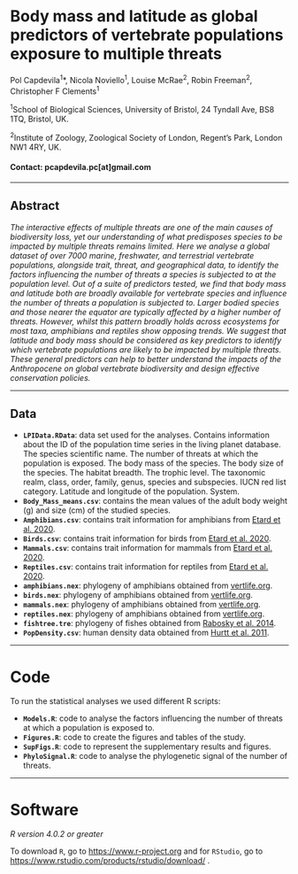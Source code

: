 # Body mass and latitude as global predictors of vertebrate populations exposure to multiple threats

Pol Capdevila<sup>1</sup>*, Nicola Noviello<sup>1</sup>, Louise McRae<sup>2</sup>, Robin Freeman<sup>2</sup>, Christopher F Clements<sup>1</sup>

<sup>1</sup>School of Biological Sciences, University of Bristol, 24 Tyndall Ave, BS8 1TQ, Bristol, UK. 

<sup>2</sup>Institute of Zoology, Zoological Society of London, Regent’s Park, London NW1 4RY, UK.

#### Contact: pcapdevila.pc[at]gmail.com

---

## Abstract

_The interactive effects of multiple threats are one of the main causes of biodiversity loss, yet our understanding of what predisposes species to be impacted by multiple threats remains limited. Here we analyse a global dataset of over 7000 marine, freshwater, and terrestrial vertebrate populations, alongside trait, threat, and geographical data, to identify the factors influencing the number of threats a species is subjected to at the population level. Out of a suite of predictors tested, we find that body mass and latitude both are broadly available for vertebrate species and influence the number of threats a population is subjected to. Larger bodied species and those nearer the equator are typically affected by a higher number of threats. However, whilst this pattern broadly holds across ecosystems for most taxa, amphibians and reptiles show opposing trends. We suggest that latitude and body mass should be considered as key predictors to identify which vertebrate populations are likely to be impacted by multiple threats. These general predictors can help to better understand the impacts of the Anthropocene on global vertebrate biodiversity and design effective conservation policies._

---

## Data

- __`LPIData.RData`__: data set used for the analyses. Contains information about the ID of the population time series in the living planet database. The species scientific name. The number of threats at which the population is exposed. The body mass of the species. The body size of the species. The habitat breadth. The trophic level. The taxonomic realm, class, order, family, genus, species and subspecies. IUCN red list category. Latitude and longitude of the population. System.   
- __`Body_Mass_means.csv`__: contains the mean values of the adult body weight (g) and size (cm) of the studied species.
- __`Amphibians.csv`__: contains trait information for amphibians from [Etard et al. 2020](https://doi.org/10.1111/geb.13184).
- __`Birds.csv`__: contains trait information for birds from [Etard et al. 2020](https://doi.org/10.1111/geb.13184).
- __`Mammals.csv`__: contains trait information for mammals from [Etard et al. 2020](https://doi.org/10.1111/geb.13184).
- __`Reptiles.csv`__: contains trait information for reptiles from [Etard et al. 2020](https://doi.org/10.1111/geb.13184).
- __`amphibians.nex`__: phylogeny of amphibians obtained from [vertlife.org](https://vertlife.org/).  
- __`birds.nex`__: phylogeny of amphibians obtained from [vertlife.org](https://vertlife.org/).  
- __`mammals.nex`__: phylogeny of amphibians obtained from [vertlife.org](https://vertlife.org/).
- __`reptiles.nex`__: phylogeny of amphibians obtained from [vertlife.org](https://vertlife.org/).
- __`fishtree.tre`__: phylogeny of fishes obtained from [Rabosky et al. 2014](https://www.nature.com/articles/s41586-018-0273-1).
- __`PopDensity.csv`__: human density data obtained from [Hurtt et al. 2011](https://link.springer.com/article/10.1007/s10584-011-0153-2).

---

# Code

To run the statistical analyses we used different R scripts: 

- __`Models.R`__: code to analyse the factors influencing the number of threats at which a population is exposed to.
- __`Figures.R`__: code to create the figures and tables of the study. 
- __`SupFigs.R`__: code to represent the supplementary results and figures. 
- __`PhyloSignal.R`__: code to analyse the phylogenetic signal of the number of threats. 

---

# Software

_R version 4.0.2 or greater_

To download `R`, go to https://www.r-project.org and for `RStudio`, go to https://www.rstudio.com/products/rstudio/download/ .
